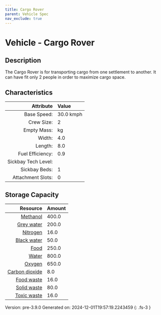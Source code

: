 ```yaml
---
title: Cargo Rover
parent: Vehicle Spec
nav_exclude: true
---
```

# Vehicle - Cargo Rover

## Description
The Cargo Rover is for transporting cargo from one settlement to another.&#10;&#9;&#9;&#9;It can have fit only 2 people in order to maximize cargo space.

## Characteristics

| Attribute      | Value |
|--------:|:------|
|Base Speed:|30.0 kmph|
|Crew Size:|2|
|Empty Mass:| kg|
|Width:|4.0|
|Length:|8.0|
|Fuel Efficiency:|0.9|
|Sickbay Tech Level:||
|Sickbay Beds:|1|
|Attachment Slots:|0|


## Storage Capacity

| Resource      | Amount |
|--------:|:------|
|[Methanol](../resource/methanol.html)|400.0|
|[Grey water](../resource/grey-water.html)|200.0|
|[Nitrogen](../resource/nitrogen.html)|16.0|
|[Black water](../resource/black-water.html)|50.0|
|[Food](../resource/food.html)|250.0|
|[Water](../resource/water.html)|800.0|
|[Oxygen](../resource/oxygen.html)|650.0|
|[Carbon dioxide](../resource/carbon-dioxide.html)|8.0|
|[Food waste](../resource/food-waste.html)|16.0|
|[Solid waste](../resource/solid-waste.html)|80.0|
|[Toxic waste](../resource/toxic-waste.html)|16.0|

Version: pre-3.9.0 Generated on: 2024-12-01T19:57:19.2243459
{: .fs-3 }